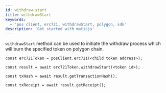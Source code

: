 ```yaml
---
id: withdraw-start
title: withdrawStart
keywords:
  - 'pos client, erc721, withdrawStart, polygon, sdk'
description: 'Get started with maticjs'
---
```


`withdrawStart` method can be used to initiate the withdraw process which will burn the specified token on polygon chain.

```
const erc721Token = posClient.erc721(<child token address>);

const result = await erc721Token.withdrawStart(<token id>);

const txHash = await result.getTransactionHash();

const txReceipt = await result.getReceipt();

```
